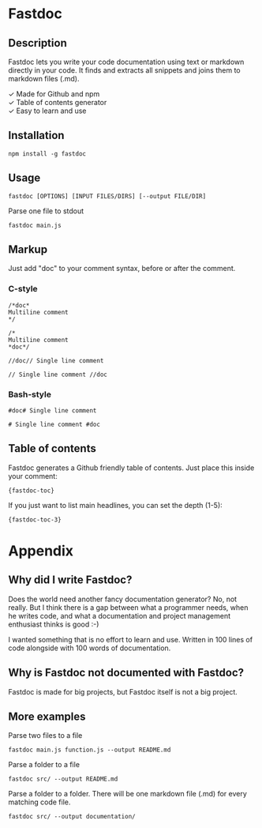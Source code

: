 # Fastdoc

## Description

Fastdoc lets you write your code documentation using text or markdown directly in your code.
It finds and extracts all snippets and joins them to markdown files (.md).

✓ Made for Github and npm  
✓ Table of contents generator  
✓ Easy to learn and use

## Installation

	npm install -g fastdoc

## Usage

	fastdoc [OPTIONS] [INPUT FILES/DIRS] [--output FILE/DIR]

Parse one file to stdout

	fastdoc main.js

## Markup

Just add "doc" to your comment syntax, before or after the comment.

### C-style

	/*doc*
	Multiline comment
	*/

	/*
	Multiline comment
	*doc*/

	//doc// Single line comment

	// Single line comment //doc

### Bash-style

	#doc# Single line comment

	# Single line comment #doc

## Table of contents

Fastdoc generates a Github friendly table of contents. Just place this inside your comment:

	{fastdoc-toc}

If you just want to list main headlines, you can set the depth (1-5):

	{fastdoc-toc-3}

# Appendix

## Why did I write Fastdoc?

Does the world need another fancy documentation generator? No, not really. But I think there is a gap between what a programmer needs, when he writes code, and what a documentation and project management enthusiast thinks is good :-)

I wanted something that is no effort to learn and use. Written in 100 lines of code alongside with 100 words of documentation.

## Why is Fastdoc not documented with Fastdoc?

Fastdoc is made for big projects, but Fastdoc itself is not a big project.

## More examples

Parse two files to a file

	fastdoc main.js function.js --output README.md

Parse a folder to a file

	fastdoc src/ --output README.md

Parse a folder to a folder. There will be one markdown file (.md) for every matching code file.

	fastdoc src/ --output documentation/
